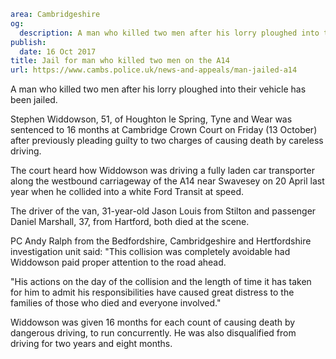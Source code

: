 ```yaml
area: Cambridgeshire
og:
  description: A man who killed two men after his lorry ploughed into their vehicle has been jailed.
publish:
  date: 16 Oct 2017
title: Jail for man who killed two men on the A14
url: https://www.cambs.police.uk/news-and-appeals/man-jailed-a14
```

A man who killed two men after his lorry ploughed into their vehicle has been jailed.

Stephen Widdowson, 51, of Houghton le Spring, Tyne and Wear was sentenced to 16 months at Cambridge Crown Court on Friday (13 October) after previously pleading guilty to two charges of causing death by careless driving.

The court heard how Widdowson was driving a fully laden car transporter along the westbound carriageway of the A14 near Swavesey on 20 April last year when he collided into a white Ford Transit at speed.

The driver of the van, 31-year-old Jason Louis from Stilton and passenger Daniel Marshall, 37, from Hartford, both died at the scene.

PC Andy Ralph from the Bedfordshire, Cambridgeshire and Hertfordshire investigation unit said: "This collision was completely avoidable had Widdowson paid proper attention to the road ahead.

"His actions on the day of the collision and the length of time it has taken for him to admit his responsibilities have caused great distress to the families of those who died and everyone involved."

Widdowson was given 16 months for each count of causing death by dangerous driving, to run concurrently. He was also disqualified from driving for two years and eight months.
